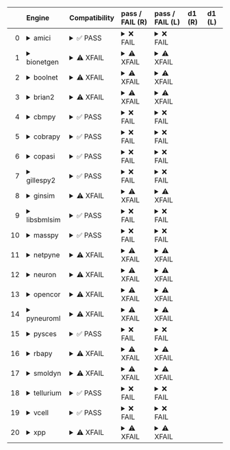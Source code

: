 |    | Engine                                                                                                                                     | Compatibility                                                                                                                                                                                                                                                                                                | pass / FAIL (R)                                                                                                                                                                                                                                                                                                                                                                                                                                                                                                                                                                                                                                                                                                                                                                                                                 | pass / FAIL (L)                                                                                                                                                                                                                                                                                                                                                                                                                                                                                                                 | d1 (R)   | d1 (L)   |
|---:|:-------------------------------------------------------------------------------------------------------------------------------------------|:-------------------------------------------------------------------------------------------------------------------------------------------------------------------------------------------------------------------------------------------------------------------------------------------------------------|:--------------------------------------------------------------------------------------------------------------------------------------------------------------------------------------------------------------------------------------------------------------------------------------------------------------------------------------------------------------------------------------------------------------------------------------------------------------------------------------------------------------------------------------------------------------------------------------------------------------------------------------------------------------------------------------------------------------------------------------------------------------------------------------------------------------------------------|:--------------------------------------------------------------------------------------------------------------------------------------------------------------------------------------------------------------------------------------------------------------------------------------------------------------------------------------------------------------------------------------------------------------------------------------------------------------------------------------------------------------------------------|:---------|:---------|
|  0 | <details><summary>amici</summary>https://docs.biosimulators.org/Biosimulators_AMICI/<br></details>                                         | <details><summary>&#9989; PASS</summary>The filenames '01186-sbml-l3v2.xml' and '01186-sbml-l3v2-sedml.xml' suggest the input files are ['SBML', 'SED-ML'] which is compatible with amici.<br><br>['SBML', 'SED-ML'] are compatible with amici.</details>                                                    | <details><summary>&#10060; FAIL</summary><a href="https://api.biosimulations.org/runs/672cda23b678b3883bb65698">view</a><br><a href="https://api.biosimulations.org/results/672cda23b678b3883bb65698/download">download</a><br><a href="https://api.biosimulations.org/logs/672cda23b678b3883bb65698?includeOutput=true">logs</a><br><br>ERROR MESSAGE:<br>The COMBINE/OMEX did not execute successfully:<br><br>  The SED document did not execute successfully:<br>  <br>    SteadyStateSimulation `simulation_1` is not supported.<br>      - Simulation simulation_1 of type `SteadyStateSimulation` is not supported. Simulation must be an instance of one of the following:<br>          - UniformTimeCourseSimulation<br><br>ERROR TYPE:<br>CombineArchiveExecutionError</details>                                      | <details><summary>&#10060; FAIL</summary>ERROR MESSAGE:<br>The COMBINE/OMEX did not execute successfully:<br><br>  The SED document did not execute successfully:<br>  <br>    SteadyStateSimulation `simulation_1` is not supported.<br>      - Simulation simulation_1 of type `SteadyStateSimulation` is not supported. Simulation must be an instance of one of the following:<br>          - UniformTimeCourseSimulation<br><br>ERROR TYPE:<br>CombineArchiveExecutionError</details>                                      |          |          |
|  1 | <details><summary>bionetgen</summary>https://docs.biosimulators.org/Biosimulators_BioNetGen/<br></details>                                 | <details><summary>&#9888; XFAIL</summary>EXPECTED FAIL<br><br>The filenames '01186-sbml-l3v2.xml' and '01186-sbml-l3v2-sedml.xml' suggest the input files are ['SBML', 'SED-ML'] which is compatible with bionetgen.<br><br>['BNGL', 'SED-ML'] are compatible with bionetgen.</details>                      | <details><summary>&#9888; XFAIL</summary>EXPECTED FAIL<br><br><a href="https://api.biosimulations.org/runs/672cda280d09353e8f10006a">view</a><br><a href="https://api.biosimulations.org/results/672cda280d09353e8f10006a/download">download</a><br><a href="https://api.biosimulations.org/logs/672cda280d09353e8f10006a?includeOutput=true">logs</a><br><br>ERROR MESSAGE:<br>The COMBINE/OMEX did not execute successfully:<br><br>  The SED document did not execute successfully:<br>  <br>    Language for model `model_1` is not supported.<br>      - Model language `urn:sedml:language:sbml` is not supported. Models must be in BNGL format (e.g., `sed:model/@language` must match `^urn:sedml:language:bngl(\.$)` such as `urn:sedml:language:bngl`).<br><br>ERROR TYPE:<br>CombineArchiveExecutionError</details> | <details><summary>&#9888; XFAIL</summary>EXPECTED FAIL<br><br>ERROR MESSAGE:<br>The COMBINE/OMEX did not execute successfully:<br><br>  The SED document did not execute successfully:<br>  <br>    Language for model `model_1` is not supported.<br>      - Model language `urn:sedml:language:sbml` is not supported. Models must be in BNGL format (e.g., `sed:model/@language` must match `^urn:sedml:language:bngl(\.$)` such as `urn:sedml:language:bngl`).<br><br>ERROR TYPE:<br>CombineArchiveExecutionError</details> |          |          |
|  2 | <details><summary>boolnet</summary>https://docs.biosimulators.org/Biosimulators_BoolNet/<br></details>                                     | <details><summary>&#9888; XFAIL</summary>EXPECTED FAIL<br><br>The filenames '01186-sbml-l3v2.xml' and '01186-sbml-l3v2-sedml.xml' suggest the input files are ['SBML', 'SED-ML'] which is compatible with boolnet.<br><br>['SBML-qual', 'SED-ML'] are compatible with boolnet.</details>                     | <details><summary>&#9888; XFAIL</summary>EXPECTED FAIL<br><br><a href="https://api.biosimulations.org/runs/672cda2b5a60072d20f502b6">view</a><br><a href="https://api.biosimulations.org/results/672cda2b5a60072d20f502b6/download">download</a><br><a href="https://api.biosimulations.org/logs/672cda2b5a60072d20f502b6?includeOutput=true">logs</a><br><br>ERROR MESSAGE:<br>The COMBINE/OMEX did not execute successfully:<br><br>  The SED document did not execute successfully:<br>  <br>    SteadyStateSimulation `simulation_1` is not supported.<br>      - Simulation simulation_1 of type `SteadyStateSimulation` is not supported. Simulation must be an instance of one of the following:<br>          - UniformTimeCourseSimulation<br><br>ERROR TYPE:<br>CombineArchiveExecutionError</details>                 | <details><summary>&#9888; XFAIL</summary>EXPECTED FAIL<br><br>ERROR MESSAGE:<br>The COMBINE/OMEX did not execute successfully:<br><br>  The SED document did not execute successfully:<br>  <br>    SteadyStateSimulation `simulation_1` is not supported.<br>      - Simulation simulation_1 of type `SteadyStateSimulation` is not supported. Simulation must be an instance of one of the following:<br>          - UniformTimeCourseSimulation<br><br>ERROR TYPE:<br>CombineArchiveExecutionError</details>                 |          |          |
|  3 | <details><summary>brian2</summary>https://docs.biosimulators.org/Biosimulators_pyNeuroML/<br></details>                                    | <details><summary>&#9888; XFAIL</summary>EXPECTED FAIL<br><br>The filenames '01186-sbml-l3v2.xml' and '01186-sbml-l3v2-sedml.xml' suggest the input files are ['SBML', 'SED-ML'] which is compatible with brian2.<br><br>['NeuroML', 'SED-ML', 'LEMS', 'SED-ML'] are compatible with brian2.</details>       | <details><summary>&#9888; XFAIL</summary>EXPECTED FAIL<br><br><a href="https://api.biosimulations.org/runs/672cda255a60072d20f502b3">view</a><br><a href="https://api.biosimulations.org/results/672cda255a60072d20f502b3/download">download</a><br><a href="https://api.biosimulations.org/logs/672cda255a60072d20f502b3?includeOutput=true">logs</a><br><br>ERROR MESSAGE:<br>No module named 'libsbml'<br><br>ERROR TYPE:<br>ModuleNotFoundError</details>                                                                                                                                                                                                                                                                                                                                                                   | <details><summary>&#9888; XFAIL</summary>EXPECTED FAIL<br><br>ERROR MESSAGE:<br>No module named 'libsbml'<br><br>ERROR TYPE:<br>ModuleNotFoundError</details>                                                                                                                                                                                                                                                                                                                                                                   |          |          |
|  4 | <details><summary>cbmpy</summary>https://docs.biosimulators.org/Biosimulators_CBMPy/<br></details>                                         | <details><summary>&#9989; PASS</summary>The filenames '01186-sbml-l3v2.xml' and '01186-sbml-l3v2-sedml.xml' suggest the input files are ['SBML', 'SED-ML'] which is compatible with cbmpy.<br><br>['SBML', 'SED-ML'] are compatible with cbmpy.</details>                                                    | <details><summary>&#10060; FAIL</summary><a href="https://api.biosimulations.org/runs/672cda2db678b3883bb6569d">view</a><br><a href="https://api.biosimulations.org/results/672cda2db678b3883bb6569d/download">download</a><br><a href="https://api.biosimulations.org/logs/672cda2db678b3883bb6569d?includeOutput=true">logs</a><br><br>ERROR MESSAGE:<br>The COMBINE/OMEX did not execute successfully:<br><br>  The SED document did not execute successfully:<br>  <br>    'MLStripper' object has no attribute 'unescape'<br><br>ERROR TYPE:<br>CombineArchiveExecutionError</details>                                                                                                                                                                                                                                     | <details><summary>&#10060; FAIL</summary>ERROR MESSAGE:<br>The COMBINE/OMEX did not execute successfully:<br><br>  The SED document did not execute successfully:<br>  <br>    'MLStripper' object has no attribute 'unescape'<br><br>ERROR TYPE:<br>CombineArchiveExecutionError</details>                                                                                                                                                                                                                                     |          |          |
|  5 | <details><summary>cobrapy</summary>https://docs.biosimulators.org/Biosimulators_COBRApy/<br>Only allows steady state simulations</details> | <details><summary>&#9989; PASS</summary>The filenames '01186-sbml-l3v2.xml' and '01186-sbml-l3v2-sedml.xml' suggest the input files are ['SBML', 'SED-ML'] which is compatible with cobrapy.<br><br>['SBML', 'SED-ML'] are compatible with cobrapy.</details>                                                | <details><summary>&#10060; FAIL</summary><a href="https://api.biosimulations.org/runs/672cda310d09353e8f100071">view</a><br><a href="https://api.biosimulations.org/results/672cda310d09353e8f100071/download">download</a><br><a href="https://api.biosimulations.org/logs/672cda310d09353e8f100071?includeOutput=true">logs</a><br><br>ERROR MESSAGE:<br>The COMBINE/OMEX did not execute successfully:<br><br>  The SED document did not execute successfully:<br>  <br>    Something went wrong reading the SBML model. Most likely the SBML model is not valid. Please check that your model is valid using the `cobra.io.sbml.validate_sbml_model` function or via the online validator at http://sbml.org/validator .<br>    	`(model, errors) = validate_sbml_model(filename)`<br>    If the model is valid and cannot be read please open an issue at https://github.com/opencobra/cobrapy/issues .<br><br>ERROR TYPE:<br>CombineArchiveExecutionError</details>                                                                                                                                                                                                                                                                                                                                                                                                                                                                                                                                                                                                                                                                                                                                                                                                                                 | <details><summary>&#10060; FAIL</summary>ERROR MESSAGE:<br>The COMBINE/OMEX did not execute successfully:<br><br>  The SED document did not execute successfully:<br>  <br>    Something went wrong reading the SBML model. Most likely the SBML model is not valid. Please check that your model is valid using the `cobra.io.sbml.validate_sbml_model` function or via the online validator at http://sbml.org/validator .<br>    	`(model, errors) = validate_sbml_model(filename)`<br>    If the model is valid and cannot be read please open an issue at https://github.com/opencobra/cobrapy/issues .<br><br>ERROR TYPE:<br>CombineArchiveExecutionError</details>                                                                                                                                                                                                                                                                                                                                                                                                                                                                                                                                 |          |          |
|  6 | <details><summary>copasi</summary>https://docs.biosimulators.org/Biosimulators_COPASI/<br></details>                                       | <details><summary>&#9989; PASS</summary>The filenames '01186-sbml-l3v2.xml' and '01186-sbml-l3v2-sedml.xml' suggest the input files are ['SBML', 'SED-ML'] which is compatible with copasi.<br><br>['SBML', 'SED-ML'] are compatible with copasi.</details>                                                  | <details><summary>&#10060; FAIL</summary><a href="https://api.biosimulations.org/runs/672cda35b678b3883bb656ae">view</a><br><a href="https://api.biosimulations.org/results/672cda35b678b3883bb656ae/download">download</a><br><a href="https://api.biosimulations.org/logs/672cda35b678b3883bb656ae?includeOutput=true">logs</a><br><br>ERROR MESSAGE:<br>The COMBINE/OMEX did not execute successfully:<br><br>  The SED document did not execute successfully:<br>  <br>    class 'ValueError':No suitable equivalent for 'KISAO_0000437' could be found with the provided substitution policy<br><br>ERROR TYPE:<br>CombineArchiveExecutionError</details>                                                                                                                                                                  | <details><summary>&#10060; FAIL</summary>ERROR MESSAGE:<br>The COMBINE/OMEX did not execute successfully:<br><br>  The SED document did not execute successfully:<br>  <br>    class 'ValueError':No suitable equivalent for 'KISAO_0000437' could be found with the provided substitution policy<br><br>ERROR TYPE:<br>CombineArchiveExecutionError</details>                                                                                                                                                                  |          |          |
|  7 | <details><summary>gillespy2</summary>https://docs.biosimulators.org/Biosimulators_GillesPy2/<br></details>                                 | <details><summary>&#9989; PASS</summary>The filenames '01186-sbml-l3v2.xml' and '01186-sbml-l3v2-sedml.xml' suggest the input files are ['SBML', 'SED-ML'] which is compatible with gillespy2.<br><br>['SBML', 'SED-ML'] are compatible with gillespy2.</details>                                            | <details><summary>&#10060; FAIL</summary><a href="https://api.biosimulations.org/runs/672cda385a60072d20f502c1">view</a><br><a href="https://api.biosimulations.org/results/672cda385a60072d20f502c1/download">download</a><br><a href="https://api.biosimulations.org/logs/672cda385a60072d20f502c1?includeOutput=true">logs</a><br><br>ERROR MESSAGE:<br>The COMBINE/OMEX did not execute successfully:<br><br>  The SED document did not execute successfully:<br>  <br>    SteadyStateSimulation `simulation_1` is not supported.<br>      - Simulation simulation_1 of type `SteadyStateSimulation` is not supported. Simulation must be an instance of one of the following:<br>          - UniformTimeCourseSimulation<br><br>ERROR TYPE:<br>CombineArchiveExecutionError</details>                                      | <details><summary>&#10060; FAIL</summary>ERROR MESSAGE:<br>The COMBINE/OMEX did not execute successfully:<br><br>  The SED document did not execute successfully:<br>  <br>    SteadyStateSimulation `simulation_1` is not supported.<br>      - Simulation simulation_1 of type `SteadyStateSimulation` is not supported. Simulation must be an instance of one of the following:<br>          - UniformTimeCourseSimulation<br><br>ERROR TYPE:<br>CombineArchiveExecutionError</details>                                      |          |          |
|  8 | <details><summary>ginsim</summary>https://docs.biosimulators.org/Biosimulators_GINsim/<br></details>                                       | <details><summary>&#9888; XFAIL</summary>EXPECTED FAIL<br><br>The filenames '01186-sbml-l3v2.xml' and '01186-sbml-l3v2-sedml.xml' suggest the input files are ['SBML', 'SED-ML'] which is compatible with ginsim.<br><br>['SBML-qual', 'SED-ML'] are compatible with ginsim.</details>                       | <details><summary>&#9888; XFAIL</summary>EXPECTED FAIL<br><br><a href="https://api.biosimulations.org/runs/672cda3cb678b3883bb656b6">view</a><br><a href="https://api.biosimulations.org/results/672cda3cb678b3883bb656b6/download">download</a><br><a href="https://api.biosimulations.org/logs/672cda3cb678b3883bb656b6?includeOutput=true">logs</a><br><br>ERROR MESSAGE:<br>The COMBINE/OMEX did not execute successfully:<br><br>  The SED document did not execute successfully:<br>  <br>    Namespaces must include 1 SBML qual namespace.<br><br>ERROR TYPE:<br>CombineArchiveExecutionError</details>                                                                                                                                                                                                                 | <details><summary>&#9888; XFAIL</summary>EXPECTED FAIL<br><br>ERROR MESSAGE:<br>The COMBINE/OMEX did not execute successfully:<br><br>  The SED document did not execute successfully:<br>  <br>    Namespaces must include 1 SBML qual namespace.<br><br>ERROR TYPE:<br>CombineArchiveExecutionError</details>                                                                                                                                                                                                                 |          |          |
|  9 | <details><summary>libsbmlsim</summary>https://docs.biosimulators.org/Biosimulators_LibSBMLSim/<br></details>                               | <details><summary>&#9989; PASS</summary>The filenames '01186-sbml-l3v2.xml' and '01186-sbml-l3v2-sedml.xml' suggest the input files are ['SBML', 'SED-ML'] which is compatible with libsbmlsim.<br><br>['SBML', 'SED-ML'] are compatible with libsbmlsim.</details>                                          | <details><summary>&#10060; FAIL</summary><a href="https://api.biosimulations.org/runs/672cda3eb678b3883bb656bb">view</a><br><a href="https://api.biosimulations.org/results/672cda3eb678b3883bb656bb/download">download</a><br><a href="https://api.biosimulations.org/logs/672cda3eb678b3883bb656bb?includeOutput=true">logs</a><br><br>ERROR MESSAGE:<br>The COMBINE/OMEX did not execute successfully:<br><br>  The SED document did not execute successfully:<br>  <br>    SteadyStateSimulation `simulation_1` is not supported.<br>      - Simulation simulation_1 of type `SteadyStateSimulation` is not supported. Simulation must be an instance of one of the following:<br>          - UniformTimeCourseSimulation<br><br>ERROR TYPE:<br>CombineArchiveExecutionError</details>                                      | <details><summary>&#10060; FAIL</summary>ERROR MESSAGE:<br>The COMBINE/OMEX did not execute successfully:<br><br>  The SED document did not execute successfully:<br>  <br>    SteadyStateSimulation `simulation_1` is not supported.<br>      - Simulation simulation_1 of type `SteadyStateSimulation` is not supported. Simulation must be an instance of one of the following:<br>          - UniformTimeCourseSimulation<br><br>ERROR TYPE:<br>CombineArchiveExecutionError</details>                                      |          |          |
| 10 | <details><summary>masspy</summary>https://docs.biosimulators.org/Biosimulators_MASSpy/<br></details>                                       | <details><summary>&#9989; PASS</summary>The filenames '01186-sbml-l3v2.xml' and '01186-sbml-l3v2-sedml.xml' suggest the input files are ['SBML', 'SED-ML'] which is compatible with masspy.<br><br>['SBML', 'SED-ML'] are compatible with masspy.</details>                                                  | <details><summary>&#10060; FAIL</summary><a href="https://api.biosimulations.org/runs/672cda425a60072d20f502ca">view</a><br><a href="https://api.biosimulations.org/results/672cda425a60072d20f502ca/download">download</a><br><a href="https://api.biosimulations.org/logs/672cda425a60072d20f502ca?includeOutput=true">logs</a><br><br>ERROR MESSAGE:<br>The COMBINE/OMEX did not execute successfully:<br><br>  The SED document did not execute successfully:<br>  <br>    SteadyStateSimulation `simulation_1` is not supported.<br>      - Simulation simulation_1 of type `SteadyStateSimulation` is not supported. Simulation must be an instance of one of the following:<br>          - UniformTimeCourseSimulation<br><br>ERROR TYPE:<br>CombineArchiveExecutionError</details>                                      | <details><summary>&#10060; FAIL</summary>ERROR MESSAGE:<br>The COMBINE/OMEX did not execute successfully:<br><br>  The SED document did not execute successfully:<br>  <br>    SteadyStateSimulation `simulation_1` is not supported.<br>      - Simulation simulation_1 of type `SteadyStateSimulation` is not supported. Simulation must be an instance of one of the following:<br>          - UniformTimeCourseSimulation<br><br>ERROR TYPE:<br>CombineArchiveExecutionError</details>                                      |          |          |
| 11 | <details><summary>netpyne</summary>https://docs.biosimulators.org/Biosimulators_pyNeuroML/<br></details>                                   | <details><summary>&#9888; XFAIL</summary>EXPECTED FAIL<br><br>The filenames '01186-sbml-l3v2.xml' and '01186-sbml-l3v2-sedml.xml' suggest the input files are ['SBML', 'SED-ML'] which is compatible with netpyne.<br><br>['NeuroML', 'SED-ML', 'LEMS', 'SED-ML'] are compatible with netpyne.</details>     | <details><summary>&#9888; XFAIL</summary>EXPECTED FAIL<br><br><a href="https://api.biosimulations.org/runs/672cda44b678b3883bb656c5">view</a><br><a href="https://api.biosimulations.org/results/672cda44b678b3883bb656c5/download">download</a><br><a href="https://api.biosimulations.org/logs/672cda44b678b3883bb656c5?includeOutput=true">logs</a><br><br>ERROR MESSAGE:<br>No module named 'libsbml'<br><br>ERROR TYPE:<br>ModuleNotFoundError</details>                                                                                                                                                                                                                                                                                                                                                                   | <details><summary>&#9888; XFAIL</summary>EXPECTED FAIL<br><br>ERROR MESSAGE:<br>No module named 'libsbml'<br><br>ERROR TYPE:<br>ModuleNotFoundError</details>                                                                                                                                                                                                                                                                                                                                                                   |          |          |
| 12 | <details><summary>neuron</summary>https://docs.biosimulators.org/Biosimulators_pyNeuroML/<br></details>                                    | <details><summary>&#9888; XFAIL</summary>EXPECTED FAIL<br><br>The filenames '01186-sbml-l3v2.xml' and '01186-sbml-l3v2-sedml.xml' suggest the input files are ['SBML', 'SED-ML'] which is compatible with neuron.<br><br>['NeuroML', 'SED-ML', 'LEMS', 'SED-ML'] are compatible with neuron.</details>       | <details><summary>&#9888; XFAIL</summary>EXPECTED FAIL<br><br><a href="https://api.biosimulations.org/runs/672cda470d09353e8f1000b6">view</a><br><a href="https://api.biosimulations.org/results/672cda470d09353e8f1000b6/download">download</a><br><a href="https://api.biosimulations.org/logs/672cda470d09353e8f1000b6?includeOutput=true">logs</a><br><br>ERROR MESSAGE:<br>No module named 'libsbml'<br><br>ERROR TYPE:<br>ModuleNotFoundError</details>                                                                                                                                                                                                                                                                                                                                                                   | <details><summary>&#9888; XFAIL</summary>EXPECTED FAIL<br><br>ERROR MESSAGE:<br>No module named 'libsbml'<br><br>ERROR TYPE:<br>ModuleNotFoundError</details>                                                                                                                                                                                                                                                                                                                                                                   |          |          |
| 13 | <details><summary>opencor</summary>https://docs.biosimulators.org/Biosimulators_OpenCOR/<br></details>                                     | <details><summary>&#9888; XFAIL</summary>EXPECTED FAIL<br><br>The filenames '01186-sbml-l3v2.xml' and '01186-sbml-l3v2-sedml.xml' suggest the input files are ['SBML', 'SED-ML'] which is compatible with opencor.<br><br>['CellML', 'SED-ML'] are compatible with opencor.</details>                        | <details><summary>&#9888; XFAIL</summary>EXPECTED FAIL<br><br><a href="https://api.biosimulations.org/runs/672cda490d09353e8f1000bb">view</a><br><a href="https://api.biosimulations.org/results/672cda490d09353e8f1000bb/download">download</a><br><a href="https://api.biosimulations.org/logs/672cda490d09353e8f1000bb?includeOutput=true">logs</a><br><br>ERROR MESSAGE:<br>No module named 'libsbml'<br><br>ERROR TYPE:<br>ModuleNotFoundError</details>                                                                                                                                                                                                                                                                                                                                                                   | <details><summary>&#9888; XFAIL</summary>EXPECTED FAIL<br><br>ERROR MESSAGE:<br>No module named 'libsbml'<br><br>ERROR TYPE:<br>ModuleNotFoundError</details>                                                                                                                                                                                                                                                                                                                                                                   |          |          |
| 14 | <details><summary>pyneuroml</summary>https://docs.biosimulators.org/Biosimulators_pyNeuroML/<br></details>                                 | <details><summary>&#9888; XFAIL</summary>EXPECTED FAIL<br><br>The filenames '01186-sbml-l3v2.xml' and '01186-sbml-l3v2-sedml.xml' suggest the input files are ['SBML', 'SED-ML'] which is compatible with pyneuroml.<br><br>['NeuroML', 'SED-ML', 'LEMS', 'SED-ML'] are compatible with pyneuroml.</details> | <details><summary>&#9888; XFAIL</summary>EXPECTED FAIL<br><br><a href="https://api.biosimulations.org/runs/672cda4c0d09353e8f1000c6">view</a><br><a href="https://api.biosimulations.org/results/672cda4c0d09353e8f1000c6/download">download</a><br><a href="https://api.biosimulations.org/logs/672cda4c0d09353e8f1000c6?includeOutput=true">logs</a><br><br>ERROR MESSAGE:<br>No module named 'libsbml'<br><br>ERROR TYPE:<br>ModuleNotFoundError</details>                                                                                                                                                                                                                                                                                                                                                                   | <details><summary>&#9888; XFAIL</summary>EXPECTED FAIL<br><br>ERROR MESSAGE:<br>No module named 'libsbml'<br><br>ERROR TYPE:<br>ModuleNotFoundError</details>                                                                                                                                                                                                                                                                                                                                                                   |          |          |
| 15 | <details><summary>pysces</summary>https://docs.biosimulators.org/Biosimulators_PySCeS/<br></details>                                       | <details><summary>&#9989; PASS</summary>The filenames '01186-sbml-l3v2.xml' and '01186-sbml-l3v2-sedml.xml' suggest the input files are ['SBML', 'SED-ML'] which is compatible with pysces.<br><br>['SBML', 'SED-ML'] are compatible with pysces.</details>                                                  | <details><summary>&#10060; FAIL</summary><a href="https://api.biosimulations.org/runs/672cda4eb678b3883bb656f7">view</a><br><a href="https://api.biosimulations.org/results/672cda4eb678b3883bb656f7/download">download</a><br><a href="https://api.biosimulations.org/logs/672cda4eb678b3883bb656f7?includeOutput=true">logs</a><br><br>ERROR MESSAGE:<br>The COMBINE/OMEX did not execute successfully:<br><br>  The SED document did not execute successfully:<br>  <br>    class 'ValueError':SteadyStateSimulation `simulation_1` is not supported.<br>      - Simulation simulation_1 of type `SteadyStateSimulation` is not supported. Simulation must be an instance of one of the following:<br>          - UniformTimeCourseSimulation<br><br>ERROR TYPE:<br>CombineArchiveExecutionError</details>                   | <details><summary>&#10060; FAIL</summary>ERROR MESSAGE:<br>The COMBINE/OMEX did not execute successfully:<br><br>  The SED document did not execute successfully:<br>  <br>    class 'ValueError':SteadyStateSimulation `simulation_1` is not supported.<br>      - Simulation simulation_1 of type `SteadyStateSimulation` is not supported. Simulation must be an instance of one of the following:<br>          - UniformTimeCourseSimulation<br><br>ERROR TYPE:<br>CombineArchiveExecutionError</details>                   |          |          |
| 16 | <details><summary>rbapy</summary>https://docs.biosimulators.org/Biosimulators_RBApy/<br></details>                                         | <details><summary>&#9888; XFAIL</summary>EXPECTED FAIL<br><br>The filenames '01186-sbml-l3v2.xml' and '01186-sbml-l3v2-sedml.xml' suggest the input files are ['SBML', 'SED-ML'] which is compatible with rbapy.<br><br>['RBApy', 'SED-ML'] are compatible with rbapy.</details>                             | <details><summary>&#9888; XFAIL</summary>EXPECTED FAIL<br><br><a href="https://api.biosimulations.org/runs/672cda50b678b3883bb65700">view</a><br><a href="https://api.biosimulations.org/results/672cda50b678b3883bb65700/download">download</a><br><a href="https://api.biosimulations.org/logs/672cda50b678b3883bb65700?includeOutput=true">logs</a><br><br>ERROR MESSAGE:<br>The COMBINE/OMEX did not execute successfully:<br><br>  The SED document did not execute successfully:<br>  <br>    Language for model `model_1` is not supported.<br>      - Model language `urn:sedml:language:sbml` is not supported. Models must be in RBA format (e.g., `sed:model/@language` must match `^urn:sedml:language:rba(\.$)` such as `urn:sedml:language:rba`).<br><br>ERROR TYPE:<br>CombineArchiveExecutionError</details>    | <details><summary>&#9888; XFAIL</summary>EXPECTED FAIL<br><br>ERROR MESSAGE:<br>The COMBINE/OMEX did not execute successfully:<br><br>  The SED document did not execute successfully:<br>  <br>    Language for model `model_1` is not supported.<br>      - Model language `urn:sedml:language:sbml` is not supported. Models must be in RBA format (e.g., `sed:model/@language` must match `^urn:sedml:language:rba(\.$)` such as `urn:sedml:language:rba`).<br><br>ERROR TYPE:<br>CombineArchiveExecutionError</details>    |          |          |
| 17 | <details><summary>smoldyn</summary>https://smoldyn.readthedocs.io/en/latest/python/api.html#sed-ml-combine-biosimulators-api<br></details> | <details><summary>&#9888; XFAIL</summary>EXPECTED FAIL<br><br>The filenames '01186-sbml-l3v2.xml' and '01186-sbml-l3v2-sedml.xml' suggest the input files are ['SBML', 'SED-ML'] which is compatible with smoldyn.<br><br>['Smoldyn', 'SED-ML'] are compatible with smoldyn.</details>                       | <details><summary>&#9888; XFAIL</summary>EXPECTED FAIL<br><br><a href="https://api.biosimulations.org/runs/672cda535a60072d20f50324">view</a><br><a href="https://api.biosimulations.org/results/672cda535a60072d20f50324/download">download</a><br><a href="https://api.biosimulations.org/logs/672cda535a60072d20f50324?includeOutput=true">logs</a><br><br>ERROR MESSAGE:<br>No module named 'libsbml'<br><br>ERROR TYPE:<br>ModuleNotFoundError</details>                                                                                                                                                                                                                                                                                                                                                                   | <details><summary>&#9888; XFAIL</summary>EXPECTED FAIL<br><br>ERROR MESSAGE:<br>Error unknown. The log.yml containing error information was not found.<br><br></details>                                                                                                                                                                                                                                                                                                                                                        |          |          |
| 18 | <details><summary>tellurium</summary>https://docs.biosimulators.org/Biosimulators_tellurium/<br></details>                                 | <details><summary>&#9989; PASS</summary>The filenames '01186-sbml-l3v2.xml' and '01186-sbml-l3v2-sedml.xml' suggest the input files are ['SBML', 'SED-ML'] which is compatible with tellurium.<br><br>['SBML', 'SED-ML'] are compatible with tellurium.</details>                                            | <details><summary>&#10060; FAIL</summary><a href="https://api.biosimulations.org/runs/672cda55b678b3883bb65711">view</a><br><a href="https://api.biosimulations.org/results/672cda55b678b3883bb65711/download">download</a><br><a href="https://api.biosimulations.org/logs/672cda55b678b3883bb65711?includeOutput=true">logs</a><br><br>ERROR MESSAGE:<br>flux balance analysis<br><br>ERROR TYPE:<br>CombineArchiveExecutionError</details>                                                                                                                                                                                                                                                                                                                                                                                   | <details><summary>&#10060; FAIL</summary>ERROR MESSAGE:<br>flux balance analysis<br><br>ERROR TYPE:<br>CombineArchiveExecutionError</details>                                                                                                                                                                                                                                                                                                                                                                                   |          |          |
| 19 | <details><summary>vcell</summary>https://github.com/virtualcell/vcell<br></details>                                                        | <details><summary>&#9989; PASS</summary>The filenames '01186-sbml-l3v2.xml' and '01186-sbml-l3v2-sedml.xml' suggest the input files are ['SBML', 'SED-ML'] which is compatible with vcell.<br><br>['SBML', 'SED-ML', 'BNGL', 'SED-ML'] are compatible with vcell.</details>                                  | <details><summary>&#10060; FAIL</summary><a href="https://api.biosimulations.org/runs/672cda5a5a60072d20f50343">view</a><br><a href="https://api.biosimulations.org/results/672cda5a5a60072d20f50343/download">download</a><br><a href="https://api.biosimulations.org/logs/672cda5a5a60072d20f50343?includeOutput=true">logs</a><br><br>ERROR MESSAGE:<br>status: QUEUED<br><br></details>                                                                                                                                                                                                                                                                                                                                                                                                                                     | <details><summary>&#10060; FAIL</summary>ERROR MESSAGE:<br>Runtime Exception<br><br></details>                                                                                                                                                                                                                                                                                                                                                                                                                                  |          |          |
| 20 | <details><summary>xpp</summary>https://docs.biosimulators.org/Biosimulators_XPP/<br></details>                                             | <details><summary>&#9888; XFAIL</summary>EXPECTED FAIL<br><br>The filenames '01186-sbml-l3v2.xml' and '01186-sbml-l3v2-sedml.xml' suggest the input files are ['SBML', 'SED-ML'] which is compatible with xpp.<br><br>['XPP', 'SED-ML'] are compatible with xpp.</details>                                   | <details><summary>&#9888; XFAIL</summary>EXPECTED FAIL<br><br><a href="https://api.biosimulations.org/runs/672cda5d0d09353e8f1000fe">view</a><br><a href="https://api.biosimulations.org/results/672cda5d0d09353e8f1000fe/download">download</a><br><a href="https://api.biosimulations.org/logs/672cda5d0d09353e8f1000fe?includeOutput=true">logs</a><br><br>ERROR MESSAGE:<br>No module named 'libsbml'<br><br>ERROR TYPE:<br>ModuleNotFoundError</details>                                                                                                                                                                                                                                                                                                                                                                   | <details><summary>&#9888; XFAIL</summary>EXPECTED FAIL<br><br>ERROR MESSAGE:<br>No module named 'libsbml'<br><br>ERROR TYPE:<br>ModuleNotFoundError</details>                                                                                                                                                                                                                                                                                                                                                                   |          |          |